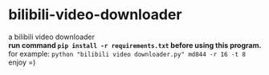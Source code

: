 # bilibili-video-downloader
a bilibili video downloader  
**run command `pip install -r requirements.txt` before using this program.**  
for example: `python "bilibili video downloader.py" md844 -r 16 -t 8`  
enjoy =)
